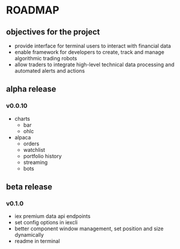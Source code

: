 # ROADMAP

## objectives for the project

- provide interface for terminal users to interact with financial data
- enable framework for developers to create, track and manage
    algorithmic trading robots
- allow traders to integrate high-level technical data processing and
    automated alerts and actions

## alpha release

### v0.0.10
- charts
  - bar
  - ohlc
- alpaca
  - orders
  - watchlist
  - portfolio history
  - streaming
  - bots

## beta release

### v0.1.0
- iex premium data api endpoints
- set config options in iexcli
- better component window management, set position and size dynamically
- readme in terminal
